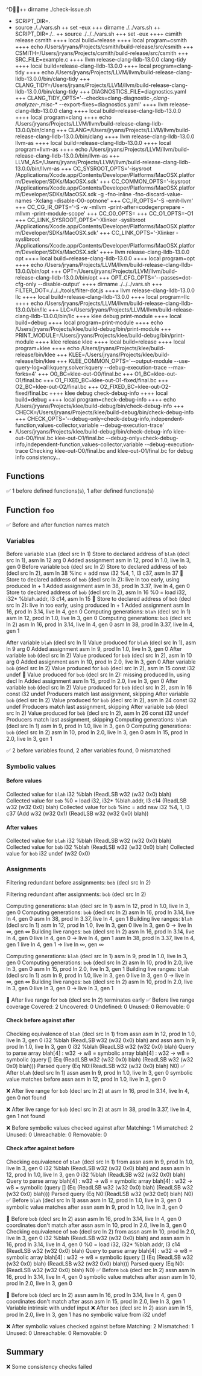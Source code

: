 ^D++ dirname ./check-issue.sh
+ SCRIPT_DIR=.
+ source ./../vars.sh
++ set -eux
+++ dirname ./../vars.sh
++ SCRIPT_DIR=./..
++ source ./../../vars.sh
+++ set -eux
++++ csmith release csmith
++++ local build=release
++++ local program=csmith
++++ echo /Users/jryans/Projects/csmith/build-release/src/csmith
+++ CSMITH=/Users/jryans/Projects/csmith/build-release/src/csmith
+++ SRC_FILE=example.c
++++ llvm release-clang-lldb-13.0.0 clang-tidy
++++ local build=release-clang-lldb-13.0.0
++++ local program=clang-tidy
++++ echo /Users/jryans/Projects/LLVM/llvm/build-release-clang-lldb-13.0.0/bin/clang-tidy
+++ CLANG_TIDY=/Users/jryans/Projects/LLVM/llvm/build-release-clang-lldb-13.0.0/bin/clang-tidy
+++ DIAGNOSTICS_FILE=diagnostics.yaml
+++ CLANG_TIDY_OPTS='--checks=clang-diagnostic-*,clang-analyzer-*,misc-* --export-fixes=diagnostics.yaml'
++++ llvm release-clang-lldb-13.0.0 clang
++++ local build=release-clang-lldb-13.0.0
++++ local program=clang
++++ echo /Users/jryans/Projects/LLVM/llvm/build-release-clang-lldb-13.0.0/bin/clang
+++ CLANG=/Users/jryans/Projects/LLVM/llvm/build-release-clang-lldb-13.0.0/bin/clang
++++ llvm release-clang-lldb-13.0.0 llvm-as
++++ local build=release-clang-lldb-13.0.0
++++ local program=llvm-as
++++ echo /Users/jryans/Projects/LLVM/llvm/build-release-clang-lldb-13.0.0/bin/llvm-as
+++ LLVM_AS=/Users/jryans/Projects/LLVM/llvm/build-release-clang-lldb-13.0.0/bin/llvm-as
+++ CC_SYSROOT_OPTS='-isysroot /Applications/Xcode.app/Contents/Developer/Platforms/MacOSX.platform/Developer/SDKs/MacOSX.sdk'
+++ CC_COMMON_OPTS='-isysroot /Applications/Xcode.app/Contents/Developer/Platforms/MacOSX.platform/Developer/SDKs/MacOSX.sdk -g -fno-inline -fno-discard-value-names -Xclang -disable-O0-optnone'
+++ CC_IR_OPTS='-S -emit-llvm'
+++ CC_CG_IR_OPTS='-S -w -mllvm -print-after=codegenprepare -mllvm -print-module-scope'
+++ CC_O0_OPTS=
+++ CC_O1_OPTS=-O1
+++ CC_LINK_SYSROOT_OPTS='-Xlinker -syslibroot /Applications/Xcode.app/Contents/Developer/Platforms/MacOSX.platform/Developer/SDKs/MacOSX.sdk'
+++ CC_LINK_OPTS='-Xlinker -syslibroot /Applications/Xcode.app/Contents/Developer/Platforms/MacOSX.platform/Developer/SDKs/MacOSX.sdk'
++++ llvm release-clang-lldb-13.0.0 opt
++++ local build=release-clang-lldb-13.0.0
++++ local program=opt
++++ echo /Users/jryans/Projects/LLVM/llvm/build-release-clang-lldb-13.0.0/bin/opt
+++ OPT=/Users/jryans/Projects/LLVM/llvm/build-release-clang-lldb-13.0.0/bin/opt
+++ OPT_CFG_OPTS='--passes=dot-cfg-only --disable-output'
++++ dirname ./../../vars.sh
+++ FILTER_DOT=./../../tools/filter-dot.js
++++ llvm release-clang-lldb-13.0.0 llc
++++ local build=release-clang-lldb-13.0.0
++++ local program=llc
++++ echo /Users/jryans/Projects/LLVM/llvm/build-release-clang-lldb-13.0.0/bin/llc
+++ LLC=/Users/jryans/Projects/LLVM/llvm/build-release-clang-lldb-13.0.0/bin/llc
++++ klee debug print-module
++++ local build=debug
++++ local program=print-module
++++ echo /Users/jryans/Projects/klee/build-debug/bin/print-module
+++ PRINT_MODULE=/Users/jryans/Projects/klee/build-debug/bin/print-module
++++ klee release klee
++++ local build=release
++++ local program=klee
++++ echo /Users/jryans/Projects/klee/build-release/bin/klee
+++ KLEE=/Users/jryans/Projects/klee/build-release/bin/klee
+++ KLEE_COMMON_OPTS='--output-module --use-query-log=all:kquery,solver:kquery --debug-execution-trace --max-forks=4'
+++ O0_BC=klee-out-O0/final.bc
+++ O1_BC=klee-out-O1/final.bc
+++ O1_FIXED_BC=klee-out-O1-fixed/final.bc
+++ O2_BC=klee-out-O2/final.bc
+++ O2_FIXED_BC=klee-out-O2-fixed/final.bc
++++ klee debug check-debug-info
++++ local build=debug
++++ local program=check-debug-info
++++ echo /Users/jryans/Projects/klee/build-debug/bin/check-debug-info
+++ CHECK=/Users/jryans/Projects/klee/build-debug/bin/check-debug-info
+++ CHECK_OPTS='--debug-only=check-debug-info,independent-function,values-collector,variable --debug-execution-trace'
+ /Users/jryans/Projects/klee/build-debug/bin/check-debug-info klee-out-O0/final.bc klee-out-O1/final.bc --debug-only=check-debug-info,independent-function,values-collector,variable --debug-execution-trace
Checking klee-out-O0/final.bc and klee-out-O1/final.bc for debug info consistency…

## Functions

✅ 1 before defined functions(s), 1 after defined functions(s)

## Function `foo`

✅ Before and after function names match

### Variables

Before variable `blah` (decl src ln 1)
Store to declared address of `blah` (decl src ln 1), asm ln 12
  arg 0
  Added assignment asm ln 12, prod ln 1.0, live ln 3, gen 0
Before variable `bob` (decl src ln 2)
Store to declared address of `bob` (decl src ln 2), asm ln 38
  %inc = add nsw i32 %4, 1, l3 c37, asm ln 37
🔔 Store to declared address of `bob` (decl src ln 2): live ln too early, using produced ln + 1
  Added assignment asm ln 38, prod ln 3.37, live ln 4, gen 0
Store to declared address of `bob` (decl src ln 2), asm ln 16
  %0 = load i32, i32* %blah.addr, l3 c14, asm ln 15
🔔 Store to declared address of `bob` (decl src ln 2): live ln too early, using produced ln + 1
  Added assignment asm ln 16, prod ln 3.14, live ln 4, gen 0
Computing generations: `blah` (decl src ln 1)
  asm ln 12, prod ln 1.0, live ln 3, gen 0
Computing generations: `bob` (decl src ln 2)
  asm ln 16, prod ln 3.14, live ln 4, gen 0
  asm ln 38, prod ln 3.37, live ln 4, gen 1

After variable `blah` (decl src ln 1)
Value produced for `blah` (decl src ln 1), asm ln 9
  arg 0
  Added assignment asm ln 9, prod ln 1.0, live ln 3, gen 0
After variable `bob` (decl src ln 2)
Value produced for `bob` (decl src ln 2), asm ln 10
  arg 0
  Added assignment asm ln 10, prod ln 2.0, live ln 3, gen 0
After variable `bob` (decl src ln 2)
Value produced for `bob` (decl src ln 2), asm ln 15
  const i32 undef
🔔 Value produced for `bob` (decl src ln 2): missing produced ln, using decl ln
  Added assignment asm ln 15, prod ln 2.0, live ln 3, gen 0
After variable `bob` (decl src ln 2)
Value produced for `bob` (decl src ln 2), asm ln 16
  const i32 undef
  Producers match last assignment, skipping
After variable `bob` (decl src ln 2)
Value produced for `bob` (decl src ln 2), asm ln 24
  const i32 undef
  Producers match last assignment, skipping
After variable `bob` (decl src ln 2)
Value produced for `bob` (decl src ln 2), asm ln 26
  const i32 undef
  Producers match last assignment, skipping
Computing generations: `blah` (decl src ln 1)
  asm ln 9, prod ln 1.0, live ln 3, gen 0
Computing generations: `bob` (decl src ln 2)
  asm ln 10, prod ln 2.0, live ln 3, gen 0
  asm ln 15, prod ln 2.0, live ln 3, gen 1

✅ 2 before variables found, 2 after variables found, 0 mismatched

### Symbolic values

#### Before values

Collected value for `blah`
  i32 %blah
  (ReadLSB w32 (w32 0x0) blah)
Collected value for `bob`
  %0 = load i32, i32* %blah.addr, l3 c14
  (ReadLSB w32 (w32 0x0) blah)
Collected value for `bob`
  %inc = add nsw i32 %4, 1, l3 c37
  (Add w32 (w32 0x1)
          (ReadLSB w32 (w32 0x0) blah))

#### After values

Collected value for `blah`
  i32 %blah
  (ReadLSB w32 (w32 0x0) blah)
Collected value for `bob`
  i32 %blah
  (ReadLSB w32 (w32 0x0) blah)
Collected value for `bob`
  i32 undef
  (w32 0x0)

### Assignments

Filtering redundant before assignments: `bob` (decl src ln 2)

Filtering redundant after assignments: `bob` (decl src ln 2)

Computing generations: `blah` (decl src ln 1)
  asm ln 12, prod ln 1.0, live ln 3, gen 0
Computing generations: `bob` (decl src ln 2)
  asm ln 16, prod ln 3.14, live ln 4, gen 0
  asm ln 38, prod ln 3.37, live ln 4, gen 1
Building live ranges: `blah` (decl src ln 1)
  asm ln 12, prod ln 1.0, live ln 3, gen 0
    live ln 3, gen 0 →
    live ln ∞, gen ∞
Building live ranges: `bob` (decl src ln 2)
  asm ln 16, prod ln 3.14, live ln 4, gen 0
    live ln 4, gen 0 →
    live ln 4, gen 1
  asm ln 38, prod ln 3.37, live ln 4, gen 1
    live ln 4, gen 1 →
    live ln ∞, gen ∞

Computing generations: `blah` (decl src ln 1)
  asm ln 9, prod ln 1.0, live ln 3, gen 0
Computing generations: `bob` (decl src ln 2)
  asm ln 10, prod ln 2.0, live ln 3, gen 0
  asm ln 15, prod ln 2.0, live ln 3, gen 1
Building live ranges: `blah` (decl src ln 1)
  asm ln 9, prod ln 1.0, live ln 3, gen 0
    live ln 3, gen 0 →
    live ln ∞, gen ∞
Building live ranges: `bob` (decl src ln 2)
  asm ln 10, prod ln 2.0, live ln 3, gen 0
    live ln 3, gen 0 →
    live ln 3, gen 1

🔔 After live range for `bob` (decl src ln 2) terminates early
✅ Before live range coverage
  Covered:   2
  Uncovered: 0
  Undefined: 0
  Unused:    0
  Removable: 0

#### Check before against after

Checking equivalence of `blah` (decl src ln 1) from
  assn asm ln 12, prod ln 1.0, live ln 3, gen 0
  i32 %blah
  (ReadLSB w32 (w32 0x0) blah)
and
  assn asm ln 9, prod ln 1.0, live ln 3, gen 0
  i32 %blah
  (ReadLSB w32 (w32 0x0) blah)
Query to parse
array blah[4] : w32 -> w8 = symbolic
array blah[4] : w32 -> w8 = symbolic
(query [] (Eq (ReadLSB w32 (w32 0x0) blah)
     (ReadLSB w32 (w32 0x0) blah)))
Parsed query
(Eq N0:(ReadLSB w32 (w32 0x0) blah)
     N0)
✅ After `blah` (decl src ln 1) assn asm ln 9, prod ln 1.0, live ln 3, gen 0 symbolic value matches before assn asm ln 12, prod ln 1.0, live ln 3, gen 0

❌ After live range for `bob` (decl src ln 2) at asm ln 16, prod ln 3.14, live ln 4, gen 0 not found

❌ After live range for `bob` (decl src ln 2) at asm ln 38, prod ln 3.37, live ln 4, gen 1 not found

❌ Before symbolic values checked against after
  Matching:    1
  Mismatched:  2
  Unused:      0
  Unreachable: 0
  Removable:   0

#### Check after against before

Checking equivalence of `blah` (decl src ln 1) from
  assn asm ln 9, prod ln 1.0, live ln 3, gen 0
  i32 %blah
  (ReadLSB w32 (w32 0x0) blah)
and
  assn asm ln 12, prod ln 1.0, live ln 3, gen 0
  i32 %blah
  (ReadLSB w32 (w32 0x0) blah)
Query to parse
array blah[4] : w32 -> w8 = symbolic
array blah[4] : w32 -> w8 = symbolic
(query [] (Eq (ReadLSB w32 (w32 0x0) blah)
     (ReadLSB w32 (w32 0x0) blah)))
Parsed query
(Eq N0:(ReadLSB w32 (w32 0x0) blah)
     N0)
✅ Before `blah` (decl src ln 1) assn asm ln 12, prod ln 1.0, live ln 3, gen 0 symbolic value matches after assn asm ln 9, prod ln 1.0, live ln 3, gen 0

🔔 Before `bob` (decl src ln 2) assn asm ln 16, prod ln 3.14, live ln 4, gen 0 coordinates don't match after assn asm ln 10, prod ln 2.0, live ln 3, gen 0
Checking equivalence of `bob` (decl src ln 2) from
  assn asm ln 10, prod ln 2.0, live ln 3, gen 0
  i32 %blah
  (ReadLSB w32 (w32 0x0) blah)
and
  assn asm ln 16, prod ln 3.14, live ln 4, gen 0
  %0 = load i32, i32* %blah.addr, l3 c14
  (ReadLSB w32 (w32 0x0) blah)
Query to parse
array blah[4] : w32 -> w8 = symbolic
array blah[4] : w32 -> w8 = symbolic
(query [] (Eq (ReadLSB w32 (w32 0x0) blah)
     (ReadLSB w32 (w32 0x0) blah)))
Parsed query
(Eq N0:(ReadLSB w32 (w32 0x0) blah)
     N0)
✅ Before `bob` (decl src ln 2) assn asm ln 16, prod ln 3.14, live ln 4, gen 0 symbolic value matches after assn asm ln 10, prod ln 2.0, live ln 3, gen 0

🔔 Before `bob` (decl src ln 2) assn asm ln 16, prod ln 3.14, live ln 4, gen 0 coordinates don't match after assn asm ln 15, prod ln 2.0, live ln 3, gen 1
Variable intrinsic with undef input
❌ After `bob` (decl src ln 2) assn asm ln 15, prod ln 2.0, live ln 3, gen 1 has no symbolic value from i32 undef

❌ After symbolic values checked against before
  Matching:    2
  Mismatched:  1
  Unused:      0
  Unreachable: 0
  Removable:   0

## Summary

❌ Some consistency checks failed
